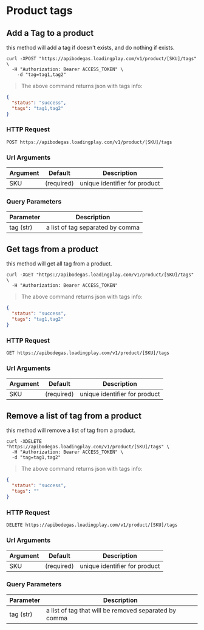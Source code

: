 # Product tags

## Add a Tag to a product

this method will add a tag if doesn't exists, and do nothing if exists.

```shell
curl -XPOST "https://apibodegas.loadingplay.com/v1/product/[SKU]/tags" \
  -H "Authorization: Bearer ACCESS_TOKEN" \
    -d "tag=tag1,tag2"
```

> The above command returns json with tags info:

```json
{
  "status": "success",
  "tags": "tag1,tag2"
}
```

### HTTP Request

`POST https://apibodegas.loadingplay.com/v1/product/[SKU]/tags`

### Url Arguments

| Argument  | Default    | Description                     |
| --------- | ---------- | ------------------------------- |
| SKU       | (required) | unique identifier for product   |

### Query Parameters

| Parameter         | Description                      |
| ----------------- | -------------------------------- |
| tag (str)         | a list of tag separated by comma |




## Get tags from a product

this method will get all tag from a product.

```shell
curl -XGET "https://apibodegas.loadingplay.com/v1/product/[SKU]/tags" \
  -H "Authorization: Bearer ACCESS_TOKEN"
```

> The above command returns json with tags info:

```json
{
  "status": "success",
  "tags": "tag1,tag2"
}
```

### HTTP Request

`GET https://apibodegas.loadingplay.com/v1/product/[SKU]/tags`

### Url Arguments

| Argument  | Default    | Description                     |
| --------- | ---------- | ------------------------------- |
| SKU       | (required) | unique identifier for product   |





## Remove a list of tag from a product

this method will remove a list of tag from a product.

```shell
curl -XDELETE "https://apibodegas.loadingplay.com/v1/product/[SKU]/tags" \
  -H "Authorization: Bearer ACCESS_TOKEN" \
  -d "tag=tag1,tag2"
```

> The above command returns json with tags info:

```json
{
  "status": "success",
  "tags": ""
}
```

### HTTP Request

`DELETE https://apibodegas.loadingplay.com/v1/product/[SKU]/tags`

### Url Arguments

| Argument  | Default    | Description                     |
| --------- | ---------- | ------------------------------- |
| SKU       | (required) | unique identifier for product   |

### Query Parameters

| Parameter         | Description                                           |
| ----------------- | ----------------------------------------------------- |
| tag (str)         | a list of tag that will be removed separated by comma |
